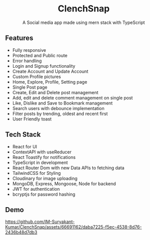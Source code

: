 <div align="center">

# ClenchSnap

A Social media app made using mern stack with TypeScript

</div>


## Features

- Fully responsive
- Protected and Public route
- Error handling
- Login and Signup functionality
- Create Account and Update Account
- Custom Profile pictures
- Home, Explore, Profile, Setting page
- Single Post page
- Create, Edit and Delete post management
- Add, edit and delete comment management on single post
- Like, Dislike and Save to Bookmark management
- Search users with debounce implementation
- Filter posts by trending, oldest and recent first
- User Friendly toast

## Tech Stack

- React for UI
- ContextAPI with useReducer
- React Toastify for notifications
- TypeScript in development
- React Router Dom with new Data APIs to fetching data
- TailwindCSS for Styling
- Cloudinary for image uploading
- MongoDB, Express, Mongoose, Node for backend
- JWT for authentication
- bcryptjs for password hashing

## Demo


https://github.com/IM-Suryakant-Kumar/ClenchSnap/assets/66691162/daba7225-f5ec-4538-8d76-2436b48d7db3


